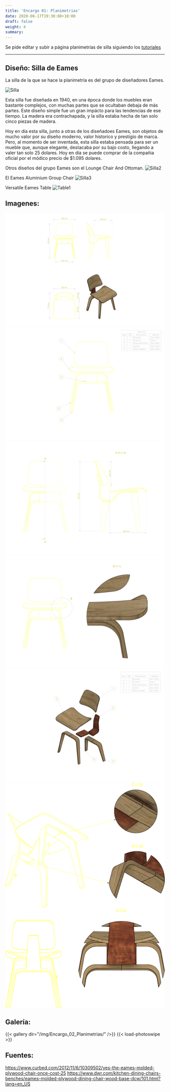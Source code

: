 ```yaml
---
title: 'Encargo 01: Planimetrias'
date: 2020-06-17T19:30:08+10:00
draft: false
weight: 4
summary: 
---
```


Se pide editar y subir a página planimetrías de silla siguiendo los [tutoriales](https://tallerfabricacion.github.io/docs/tutoriales-planimetr%C3%ADas/)

---

## Diseño: Silla de Eames

La silla de la que se hace la planimetría es del grupo de diseñadores Eames. 

![Silla](https://upload.wikimedia.org/wikipedia/commons/thumb/6/60/LCW_%28Lounge_Chair_Wood%29_Chair_by_Charles_and_Ray_Eames%2C_Honolulu_Museum_of_Art_4410.1.JPG/800px-LCW_%28Lounge_Chair_Wood%29_Chair_by_Charles_and_Ray_Eames%2C_Honolulu_Museum_of_Art_4410.1.JPG)

Esta silla fue diseñada en 1940, en una época donde los muebles eran bastante complejos, con muchas partes que se ocultaban debaja de más partes. Este diseño simple fue un gran impácto para las tendencias de ese tiempo. La madera era contrachapada, y la silla estaba hecha de tan solo cinco piezas de madera.

Hoy en día esta silla, junto a otras de los diseñadoes Eames, son objetos de mucho valor por su diseño moderno, valor historico y prestigio de marca. Pero, al momento de ser inventada, esta silla estaba pensada para ser un mueble que, aunque elegante, destacaba por su bajo costo, llegando a valer tan solo 25 dolares. Hoy en día se puede comprar de la compañia oficial por el módico precio de $1.095 dolares.

Otros diseños del grupo Eames son el Lounge Chair And Ottoman. 
![Silla2](https://images.hermanmiller.group/m/72877b45411f409b/W-HM_5667_9121652_palisander_black_p.png?blend-mode=darken&blend=f8f8f8&trim-color=ffffff&trim=color&bg=f8f8f8&auto=format&w=1200&q=68&h=1000)

El Eames Aluminium Group Chair
![Silla3](https://images.hermanmiller.group/m/a45669b9d30dcb43/W-HM_841_425698_white_f.png?blend-mode=darken&blend=f8f8f8&trim-color=ffffff&trim=color&bg=f8f8f8&auto=format&w=1200&q=68&h=1000)

Versatile Eames Table
![Table1](https://images.hermanmiller.group/m/3ee23aaea71cf343/W-PD_104_3914_TOP_ash_BASE_black.png?blend-mode=darken&blend=f8f8f8&trim-color=ffffff&trim=color&bg=f8f8f8&auto=format&w=1200&q=68&h=1000)

## Imagenes:

![Planimetria1](/img/Encargo_02_Planimetrias/Planimetria-01.png)
![Planimetria2](/img/Encargo_02_Planimetrias/Planimetria-02.png)
![Planimetria3](/img/Encargo_02_Planimetrias/Planimetria-03.png)
![Planimetria4](/img/Encargo_02_Planimetrias/Planimetria-04.png)
![Planimetria5](/img/Encargo_02_Planimetrias/Planimetria-05.png)
![Planimetria6](/img/Encargo_02_Planimetrias/Planimetria-06.png)
![Planimetria7](/img/Encargo_02_Planimetrias/Planimetria-07.png)


## Galería:

{{< gallery dir="/img/Encargo_02_Planimetrias/" />}} {{< load-photoswipe >}}

## Fuentes:

https://www.curbed.com/2012/11/6/10309502/yes-the-eames-molded-plywood-chair-once-cost-25
https://www.dwr.com/kitchen-dining-chairs-benches/eames-molded-plywood-dining-chair-wood-base-dcw/101.html?lang=en_US